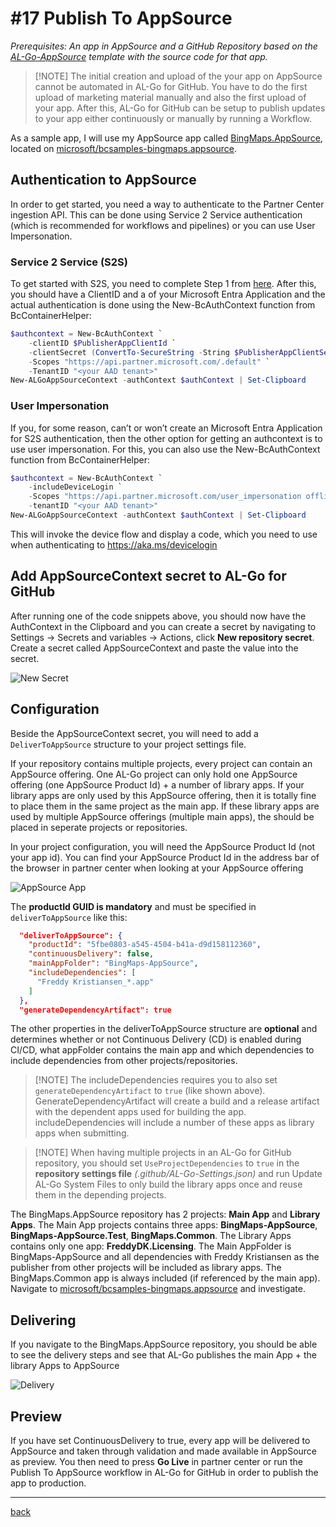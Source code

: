 # #17 Publish To AppSource

*Prerequisites: An app in AppSource and a GitHub Repository based on the [AL-Go-AppSource](https://aka.ms/AL-Go-AppSource) template with the source code for that app.*

> \[!NOTE\]
> The initial creation and upload of the your app on AppSource cannot be automated in AL-Go for GitHub. You have to do the first upload of marketing material manually and also the first upload of your app. After this, AL-Go for GitHub can be setup to publish updates to your app either continuously or manually by running a Workflow.

As a sample app, I will use my AppSource app called [BingMaps.AppSource](https://appsource.microsoft.com/da-dk/product/dynamics-365-business-central/PUBID.microsoftdynsmb%7CAID.bingmapsintegration%7CPAPPID.4270bff7-c860-434f-b09a-0f3e37d243fd?tab=Overview), located on [microsoft/bcsamples-bingmaps.appsource](https://github.com/microsoft/bcsamples-bingmaps.appsource).

## Authentication to AppSource

In order to get started, you need a way to authenticate to the Partner Center ingestion API. This can be done using Service 2 Service authentication (which is recommended for workflows and pipelines) or you can use User Impersonation.

### Service 2 Service (S2S)

To get started with S2S, you need to complete Step 1 from [here](https://docs.microsoft.com/en-us/azure/marketplace/azure-app-apis). After this, you should have a ClientID and a of your Microsoft Entra Application and the actual authentication is done using the New-BcAuthContext function from BcContainerHelper:

```powershell
$authcontext = New-BcAuthContext `
    -clientID $PublisherAppClientId `
    -clientSecret (ConvertTo-SecureString -String $PublisherAppClientSecret -AsPlainText -Force) `
    -Scopes "https://api.partner.microsoft.com/.default" `
    -TenantID "<your AAD tenant>"
New-ALGoAppSourceContext -authContext $authContext | Set-Clipboard
```

### User Impersonation

If you, for some reason, can’t or won’t create an Microsoft Entra Application for S2S authentication, then the other option for getting an authcontext is to use user impersonation. For this, you can also use the New-BcAuthContext function from BcContainerHelper:

```powershell
$authcontext = New-BcAuthContext `
    -includeDeviceLogin `
    -Scopes "https://api.partner.microsoft.com/user_impersonation offline_access" `
    -tenantID "<your AAD tenant>"
New-ALGoAppSourceContext -authContext $authContext | Set-Clipboard
```

This will invoke the device flow and display a code, which you need to use when authenticating to https://aka.ms/devicelogin

## Add AppSourceContext secret to AL-Go for GitHub

After running one of the code snippets above, you should now have the AuthContext in the Clipboard and you can create a secret by navigating to Settings -> Secrets and variables -> Actions, click **New repository secret**. Create a secret called AppSourceContext and paste the value into the secret.

![New Secret](https://github.com/microsoft/AL-Go/assets/10775043/faac0de8-032a-4336-a8b0-e176d92e23f7)

## Configuration

Beside the AppSourceContext secret, you will need to add a `DeliverToAppSource` structure to your project settings file.

If your repository contains multiple projects, every project can contain an AppSource offering. One AL-Go project can only hold one AppSource offering (one AppSource Product Id) + a number of library apps. If your library apps are only used by this AppSource offering, then it is totally fine to place them in the same project as the main app. If these library apps are used by multiple AppSource offerings (multiple main apps), the should be placed in seperate projects or repositories.

In your project configuration, you will need the AppSource Product Id (not your app id). You can find your AppSource Product Id in the address bar of the browser in partner center when looking at your AppSource offering

![AppSource App](https://github.com/microsoft/AL-Go/assets/10775043/71b9f10e-2046-46cc-9cd5-13a0d1efd486)

The **productId GUID is mandatory** and must be specified in `deliverToAppSource` like this:

```json
  "deliverToAppSource": {
    "productId": "5fbe0803-a545-4504-b41a-d9d158112360",
    "continuousDelivery": false,
    "mainAppFolder": "BingMaps-AppSource",
    "includeDependencies": [
      "Freddy Kristiansen_*.app"
    ]
  },
  "generateDependencyArtifact": true
```

The other properties in the deliverToAppSource structure are **optional** and determines whether or not Continuous Delivery (CD) is enabled during CI/CD, what appFolder contains the main app and which dependencies to include dependencies from other projects/repositories.

> \[!NOTE\]
> The includeDependencies requires you to also set `generateDependencyArtifact` to `true` (like shown above). GenerateDependencyArtifact will create a build and a release artifact with the dependent apps used for building the app. includeDependencies will include a number of these apps as library apps when submitting.

> \[!NOTE\]
> When having multiple projects in an AL-Go for GitHub repository, you should set `UseProjectDependencies` to `true` in the **repository settings file** *(.github/AL-Go-Settings.json)* and run Update AL-Go System Files to only build the library apps once and reuse them in the depending projects.

The BingMaps.AppSource repository has 2 projects: **Main App** and **Library Apps**. The Main App projects contains three apps: **BingMaps-AppSource**, **BingMaps-AppSource.Test**, **BingMaps.Common**. The Library Apps contains only one app: **FreddyDK.Licensing**. The Main AppFolder is BingMaps-AppSource and all dependencies with Freddy Kristiansen as the publisher from other projects will be included as library apps. The BingMaps.Common app is always included (if referenced by the main app). Navigate to [microsoft/bcsamples-bingmaps.appsource](https://github.com/microsoft/bcsamples-bingmaps.appsource) and investigate.

## Delivering

If you navigate to the BingMaps.AppSource repository, you should be able to see the delivery steps and see that AL-Go publishes the main App + the library Apps to AppSource

![Delivery](https://github.com/microsoft/AL-Go/assets/10775043/c002d29c-96a6-4ef5-b281-ad2518117ca8)

## Preview

If you have set ContinuousDelivery to true, every app will be delivered to AppSource and taken through validation and made available in AppSource as preview. You then need to press **Go Live** in partner center or run the Publish To AppSource workflow in AL-Go for GitHub in order to publish the app to production.

______________________________________________________________________

[back](../README.md)
